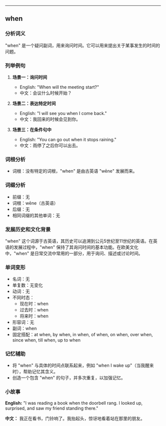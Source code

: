 
---------------
## when
### 分析词义
"when" 是一个疑问副词，用来询问时间。它可以用来提出关于某事发生的时间的问题。

### 列举例句
1. **场景一：询问时间**
   - English: "When will the meeting start?"
   - 中文：会议什么时候开始？

2. **场景二：表达特定时间**
   - English: "I will see you when I come back."
   - 中文：我回来的时候会见到你。

3. **场景三：在条件句中**
   - English: "You can go out when it stops raining."
   - 中文：雨停了之后你可以出去。

### 词根分析
- 词根：没有特定的词根，"when" 是由古英语 "wēne" 发展而来。

### 词缀分析
- 前缀：无
- 词根：wēne（古英语）
- 后缀：无
- 相同词缀的其他单词：无

### 发展历史和文化背景
"when" 这个词源于古英语，其历史可以追溯到公元5世纪至11世纪的英语。在英语的发展过程中，"when" 保持了其询问时间的基本功能。在欧美文化中，"when" 是日常交流中常用的一部分，用于询问、描述或讨论时间。

### 单词变形
- 名词：无
- 单复数：无变化
- 动词：无
- 不同时态：
  - 现在时：when
  - 过去时：when
  - 将来时：when
- 形容词：无
- 副词：when
- 固定搭配：at when, by when, in when, of when, on when, over when, since when, till when, up to when

### 记忆辅助
- 将 "when" 与具体的时间点联系起来，例如 "when I wake up"（当我醒来时），帮助记忆其含义。
- 创造一个包含 "when" 的句子，并多次重复，以加强记忆。

### 小故事
**English:**
"I was reading a book when the doorbell rang. I looked up, surprised, and saw my friend standing there."

**中文：**
我正在看书，门铃响了。我抬起头，惊讶地看着站在那里的朋友。


